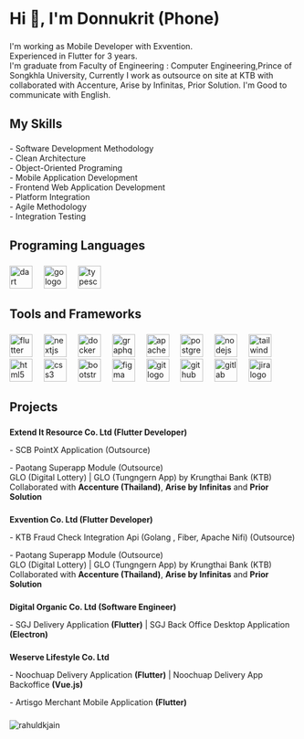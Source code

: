 
<h1 align="left">Hi 👋, I'm Donnukrit (Phone)</h1>

###

<p align="left">I'm working as Mobile Developer with Exvention.<br>Experienced in Flutter for 3 years.<br>I'm graduate from Faculty of Engineering : Computer Engineering,Prince of Songkhla University, Currently I work as outsource on site at KTB with collaborated with Accenture, Arise by Infinitas, Prior Solution. I'm Good to communicate with English.</p>

###

<h2 align="left">My Skills</h2>

###
<p align="left">- Software Development Methodology<br>- Clean Architecture<br>- Object-Oriented Programing<br>- Mobile Application Development<br>- Frontend Web Application Development<br>- Platform Integration<br>- Agile Methodology<br>- Integration Testing </p> 

###

<h2 align="left">Programing Languages</h2>

###

<div align="left">
  <img src="https://cdn.jsdelivr.net/gh/devicons/devicon/icons/dart/dart-original.svg" height="40" alt="dart logo"  />
  <img width="12" />
  <img src="https://cdn.jsdelivr.net/gh/devicons/devicon/icons/go/go-original.svg" height="40" alt="go logo"  />
  <img width="12" />
  <img src="https://cdn.jsdelivr.net/gh/devicons/devicon/icons/typescript/typescript-original.svg" height="40" alt="typescript logo"  />
</div>

###

<h2 align="left">Tools and Frameworks</h2>

###

<div align="left">
  <img src="https://cdn.jsdelivr.net/gh/devicons/devicon/icons/flutter/flutter-original.svg" height="40" alt="flutter logo"  />
  <img width="12" />
  <img src="https://cdn.jsdelivr.net/gh/devicons/devicon/icons/nextjs/nextjs-original.svg" height="40" alt="nextjs logo"  />
  <img width="12" />
  <img src="https://cdn.jsdelivr.net/gh/devicons/devicon/icons/docker/docker-original.svg" height="40" alt="docker logo"  />
  <img width="12" />
  <img src="https://cdn.jsdelivr.net/gh/devicons/devicon/icons/graphql/graphql-plain.svg" height="40" alt="graphql logo"  />
  <img width="12" />
  <img src="https://cdn.jsdelivr.net/gh/devicons/devicon/icons/apachekafka/apachekafka-original.svg" height="40" alt="apachekafka logo"  />
  <img width="12" />
  <img src="https://cdn.jsdelivr.net/gh/devicons/devicon/icons/postgresql/postgresql-original.svg" height="40" alt="postgresql logo"  />
  <img width="12" />
  <img src="https://cdn.jsdelivr.net/gh/devicons/devicon/icons/nodejs/nodejs-original.svg" height="40" alt="nodejs logo"  />
  <img width="12" />
  <img src="https://cdn.jsdelivr.net/gh/devicons/devicon/icons/tailwindcss/tailwindcss-original-wordmark.svg" height="40" alt="tailwindcss logo"  />
  <img width="12" />
  <img src="https://cdn.jsdelivr.net/gh/devicons/devicon/icons/html5/html5-original.svg" height="40" alt="html5 logo"  />
  <img width="12" />
  <img src="https://cdn.jsdelivr.net/gh/devicons/devicon/icons/css3/css3-original.svg" height="40" alt="css3 logo"  />
  <img width="12" />
  <img src="https://cdn.jsdelivr.net/gh/devicons/devicon/icons/bootstrap/bootstrap-original.svg" height="40" alt="bootstrap logo"  />
  <img width="12" />
  <img src="https://cdn.jsdelivr.net/gh/devicons/devicon/icons/figma/figma-original.svg" height="40" alt="figma logo"  />
  <img width="12" />
  <img src="https://cdn.jsdelivr.net/gh/devicons/devicon/icons/git/git-original.svg" height="40" alt="git logo"  />
  <img width="12" />
  <img src="https://cdn.jsdelivr.net/gh/devicons/devicon/icons/github/github-original.svg" height="40" alt="github logo"  />
  <img width="12" />
  <img src="https://cdn.jsdelivr.net/gh/devicons/devicon/icons/gitlab/gitlab-original.svg" height="40" alt="gitlab logo"  />
  <img width="12" />
  <img src="https://cdn.jsdelivr.net/gh/devicons/devicon/icons/jira/jira-original.svg" height="40" alt="jira logo"  />

  
  
</div>

###

<h2 align="left">Projects</h2>

###

<b>Extend It Resource Co. Ltd (Flutter Developer)</b>
<p>- SCB PointX Application (Outsource)
  
<p>- Paotang Superapp Module (Outsource)
<br/>GLO (Digital Lottery) | GLO (Tungngern App) by Krungthai Bank (KTB)<br/>Collaborated with <b>Accenture (Thailand)</b>, <b>Arise by Infinitas</b> and <b>Prior Solution</b></p>

###

<b>Exvention Co. Ltd (Flutter Developer)</b>
<p>- KTB Fraud Check Integration Api (Golang , Fiber, Apache Nifi) (Outsource)

<p>- Paotang Superapp Module (Outsource)
<br/>GLO (Digital Lottery) | GLO (Tungngern App) by Krungthai Bank (KTB)<br/>Collaborated with <b>Accenture (Thailand)</b>, <b>Arise by Infinitas</b> and <b>Prior Solution</b></p>

### 

<b>Digital Organic Co. Ltd (Software Engineer)</b>
<p> - SGJ Delivery Application <b>(Flutter)</b> | SGJ Back Office Desktop Application <b>(Electron)</b></p>

###

<b>Weserve Lifestyle Co. Ltd</b>
<p> - Noochuap Delivery Application <b>(Flutter)</b> | Noochuap Delivery App Backoffice <b>(Vue.js)</b></p>
<p> - Artisgo Merchant Mobile Application <b>(Flutter)</b></p>

###

<p align="left">
<img src=https://github-readme-stats.vercel.app/api/wakatime?username=xSengPed&layout=compact&hide=Other&theme=radical&hide_border=true alt=rahuldkjain />
</p> 

###
